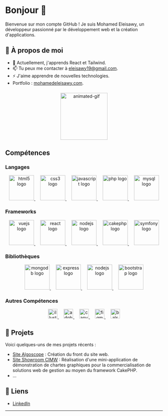 # Bonjour 👋

Bienvenue sur mon compte GitHub ! Je suis Mohamed Eleisawy, un développeur passionné par le développement web et la création d'applications.

## 🚀 À propos de moi

- 🌱 Actuellement, j'apprends React et Tailwind.
- 📫 Tu peux me contacter à [eleisawy19@gmail.com](mailto:eleisawy19@gmail.com).
- ⚡ J'aime apprendre de nouvelles technologies.
- Portfolio : [mohamedeleisawy.com](https://mohamedeleisawy.com).

###

<div align="center">
  <img height="150" src="https://i.gifer.com/L6m.gif" alt="animated-gif" />
</div>

## Compétences

### Langages

<div align="center">
  <a href="https://developer.mozilla.org/en-US/docs/Web/HTML" target="_blank">
    <img src="https://cdn.jsdelivr.net/gh/devicons/devicon/icons/html5/html5-original.svg" height="80" alt="html5 logo" />
  </a>
  <img width="12" />
  
  <a href="https://developer.mozilla.org/en-US/docs/Web/CSS" target="_blank">
    <img src="https://cdn.jsdelivr.net/gh/devicons/devicon/icons/css3/css3-original.svg" height="80" alt="css3 logo" />
  </a>
  <img width="12" />
  
  <a href="https://developer.mozilla.org/en-US/docs/Web/JavaScript" target="_blank">
    <img src="https://cdn.jsdelivr.net/gh/devicons/devicon/icons/javascript/javascript-original.svg" height="80" alt="javascript logo" />
  </a>
  <img width="12" />
  
  <a href="https://www.php.net/" target="_blank">
    <img src="https://cdn.simpleicons.org/php/777BB4" height="80" alt="php logo" />
  </a>
  <img width="12" />
  
  <a href="https://www.mysql.com/" target="_blank">
    <img src="https://cdn.jsdelivr.net/gh/devicons/devicon/icons/mysql/mysql-original.svg" height="80" alt="mysql logo" />
  </a>
</div>

### Frameworks

<div align="center">
  <a href="https://vuejs.org/" target="_blank">
    <img src="https://cdn.simpleicons.org/vuedotjs/4FC08D" height="80" alt="vuejs logo" />
  </a>
  <img width="12" />
  
  <a href="https://reactjs.org/" target="_blank">
    <img src="https://cdn.jsdelivr.net/gh/devicons/devicon/icons/react/react-original.svg" height="80" alt="react logo" />
  </a>
  <img width="12" />
  
  <a href="https://nodejs.org/" target="_blank">
    <img src="https://cdn.jsdelivr.net/gh/devicons/devicon/icons/nodejs/nodejs-original.svg" height="80" alt="nodejs logo" />
  </a>
  <img width="12" />
  
  <a href="https://cakephp.org/" target="_blank">
    <img src="https://cdn.jsdelivr.net/gh/devicons/devicon/icons/cakephp/cakephp-original.svg" height="80" alt="cakephp logo" />
  </a>
  <img width="12" />
  
  <a href="https://symfony.com/" target="_blank">
    <img src="https://skillicons.dev/icons?i=symfony" height="80" alt="symfony logo" />
  </a>
</div>

### Bibliothèques

<div align="center">
  <a href="https://www.mongodb.com/" target="_blank">
    <img src="https://cdn.jsdelivr.net/gh/devicons/devicon/icons/mongodb/mongodb-original.svg" height="80" alt="mongodb logo" />
  </a>
  <img width="12" />
  
  <a href="https://expressjs.com/" target="_blank">
    <img src="https://skillicons.dev/icons?i=express" height="80" alt="express logo" />
  </a>
  <img width="12" />
  
  <a href="https://nodejs.org/" target="_blank">
    <img src="https://skillicons.dev/icons?i=nodejs" height="80" alt="nodejs logo" />
  </a>
  <img width="12" />
  
  <a href="https://getbootstrap.com/" target="_blank">
    <img src="https://skillicons.dev/icons?i=bootstrap" height="80" alt="bootstrap logo" />
  </a>
</div>

### Autres Compétences

<div align="center">
  <a href="https://www.adobe.com/products/illustrator.html" target="_blank">
    <img src="https://cdn.jsdelivr.net/gh/devicons/devicon/icons/illustrator/illustrator-plain.svg" height="30" alt="illustrator logo" />
  </a>
  <img width="12" />
  
  <a href="https://www.adobe.com/products/photoshop.html" target="_blank">
    <img src="https://skillicons.dev/icons?i=ps" height="30" alt="adobephotoshop logo" />
  </a>
  <img width="12" />
  
  <a href="https://www.canva.com/" target="_blank">
    <img src="https://cdn.simpleicons.org/canva/00C4CC" height="30" alt="canva logo" />
  </a>
  <img width="12" />
  
  <a href="https://www.figma.com/" target="_blank">
    <img src="https://skillicons.dev/icons?i=figma" height="30" alt="figma logo" />
  </a>
  <img width="12" />
  
  <a href="https://balsamic.com/" target="_blank">
    <img src="https://pic.clubic.com/v1/images/2024553/raw" height="30" alt="balsamiq logo" />
  </a>
</div>

###

## 📂 Projets

Voici quelques-uns de mes projets récents :

- [Site Algoscope](https://algoscope.fr/FR/) : Création du front du site web.
- [Site Showroom CIMW](http://www.showroomcimw.fr/) : Réalisation d'une mini-application de démonstration de chartes graphiques pour la commercialisation de solutions web de gestion au moyen du framework CakePHP.
- ...

## 🔗 Liens

- [LinkedIn](https://www.linkedin.com/in/mohamed-eleisawy-1440b226b/)

---
